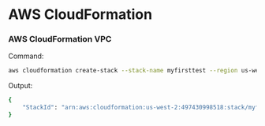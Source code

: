# AWS CloudFormation

### AWS CloudFormation VPC

Command:

```bash
aws cloudformation create-stack --stack-name myfirsttest --region us-west-2 --template-body file://testcfn.json
```

Output: 

```bash
{
    "StackId": "arn:aws:cloudformation:us-west-2:497430998518:stack/myfirsttest/..."
}
```